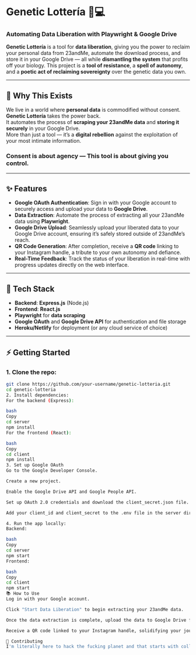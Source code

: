 # **Genetic Lottería** 🔮💻  
### **Automating Data Liberation with Playwright & Google Drive**

**Genetic Lottería** is a tool for **data liberation**, giving you the power to reclaim your personal data from 23andMe, automate the download process, and store it in your Google Drive — all while **dismantling the system** that profits off your biology. This project is a **tool of resistance**, a **spell of autonomy**, and a **poetic act of reclaiming sovereignty** over the genetic data you own.

---

## 🚨 **Why This Exists**  
We live in a world where **personal data** is commodified without consent. **Genetic Lottería** takes the power back.  
It automates the process of **scraping your 23andMe data** and **storing it securely** in your Google Drive.  
More than just a tool — it’s a **digital rebellion** against the exploitation of your most intimate information.

### **Consent is about agency** — This tool is about giving **you** control.

---

## ✨ **Features**  
- **Google OAuth Authentication**: Sign in with your Google account to securely access and upload your data to **Google Drive**.
- **Data Extraction**: Automate the process of extracting all your 23andMe data using **Playwright**.
- **Google Drive Upload**: Seamlessly upload your liberated data to your Google Drive account, ensuring it’s safely stored outside of 23andMe’s reach.
- **QR Code Generation**: After completion, receive a **QR code** linking to your Instagram handle, a tribute to your own autonomy and defiance.
- **Real-Time Feedback**: Track the status of your liberation in real-time with progress updates directly on the web interface.

---

## 🔧 **Tech Stack**
- **Backend**: **Express.js** (Node.js)
- **Frontend**: **React.js**
- **Playwright** for **data scraping**
- **Google OAuth** and **Google Drive API** for authentication and file storage
- **Heroku/Netlify** for deployment (or any cloud service of choice)

---

## ⚡ **Getting Started**

### 1. Clone the repo:

```bash
git clone https://github.com/your-username/genetic-lotteria.git
cd genetic-lotteria
2. Install dependencies:
For the backend (Express):

bash
Copy
cd server
npm install
For the frontend (React):

bash
Copy
cd client
npm install
3. Set up Google OAuth
Go to the Google Developer Console.

Create a new project.

Enable the Google Drive API and Google People API.

Set up OAuth 2.0 credentials and download the client_secret.json file.

Add your client_id and client_secret to the .env file in the server directory.

4. Run the app locally:
Backend:

bash
Copy
cd server
npm start
Frontend:

bash
Copy
cd client
npm start
📚 How to Use
Log in with your Google account.

Click "Start Data Liberation" to begin extracting your 23andMe data.

Once the data extraction is complete, upload the data to Google Drive for safe storage.

Receive a QR code linked to your Instagram handle, solidifying your journey towards autonomy.

📜 Contributing
I'm literally here to hack the fucking planet and that starts with collaboration, baby! This project really has a short-lived use-case but if anyone ever wants to join me in algorhythmic anarchy I welcome it with open arms!
